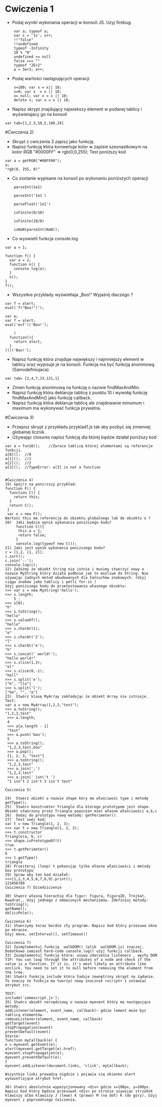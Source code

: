 # Cwiczenia 1
*  Podaj wyniki wykonania operacji w konsoli JS. Uzyj firebug.
```
	var a; typeof a;
	var s = '1s'; s++;
    !!"false"
    !!undefined
    typeof -Infinity
    10 % "0"
    undefined == null
    false === ""
    typeof "2E+2"
    a = 3e+3; a++;
```
*  Podaj wartości następujących operacji
```
    x=100; var x = x|| 10;
    x=0; var x  = x || 10;
    x= null; var x = x || 10;
    delete x; var x = x || 10;
```
*  Napisz skrypt znajdujący najwiekszy element w podanej tablicy i wyświetajacy go na konsoli
```
var tab=[1,2,3,10,5,100,29]
```
#Ćwiczenia 2)
*   Skrypt z cwiczenia 3 zapisz jako funkcję.
*   Napisz funkcję która konwertuje kolor w zapisie szesnastkowym na kolor RGB "#0000FF" => rgb(0,0,255);
Test poniższy kod

```
var a = getRGB("#00FF00");
a; 
"rgb(0, 255, 0)" 
```
*   Co zostanie wypisane na konsoli po wykonaniu poniższych operacji
```
	parseInt(1e1) 

	parseInt('1e1') 

	parseFloat('1e1') 

	isFinite(0/10) 

	isFinite(20/0) 

	isNaN(parseInt(NaN)); 
```

*   Co wyswietli funkcja console.log

```
var a = 1;

function f() {
  var a = 2;
  function n() {
    console.log(a);
  }
  n();
}
f();
```
*   Wszystkie przykłady wyświetlaja „Boo!” Wyjaśnij dlaczego ?

```
var f = alert;
eval('f("Boo!")'); 
```
```
var e;
var f = alert; 
eval('e=f')('Boo!'); 
```
```
	(
  function(){ 
    return alert; 
  } 
)()('Boo!'); 
```
*   Napisz funkcję która znajduje największy i najmniejszy element w tablicy oraz wypisuje je na konsoli.
Funkcja ma być funkcją anonimową. (Samodefiniujaca)
```
var tab= [2,4,7,33,121,1]
```
*   Zmien funkcję anonimową na funkcję o nazwie findMaxAndMin.
*   Napisz funkcję która deklaruje tablicę z punktu 10 i
wywołaj funkcję findMaxAndMin()  jako funkcję callback.
*   Napisz funkcję która deklaruje tablicę ale znajdowanie minumum i maximum
ma wykonywać funkcja prywatna.

#Ćwiczenia 3)
*   Przepisz skrypt z przykładu przyklad1.js tak aby pozbyć się zmiennej globalnej licznik.
*   Używając closures napisz funkcję dla której będzie działał poniższy kod
```
var a = fun16();    //Zwraca tablicę której elementami są referencje funkcji.
a[0]();  //0
a[1]();  //1
a[2]();  //2
a[3]();  //TypeError: a[3] is not a function


#Ćwiczenia 4)
19)	Spójrz na ponirzszy przykład:
function F() { 
  function C() { 
    return this; 
  } 
  return C(); 
 } 
 var o = new F(); 
Wartość this ma referencję do obiektu globalnego lub do obiektu o ?
20)	 Jaki będzie wynik wykonania poniższego kodu?
	 function C(){ 
	  this.a = 1; 
	  return false; 
	 } 
	 console.log(typeof new C()); 
21)	Jaki jest wynik wykonania ponizszego kodu? 
c = [1,2, [1, 2]]; 
c.sort(); 
c.join('--'); 
console.log(c); 
22)	Załóżmy że obiekt String nie istnie i musimy stworzyć nowy o nazwie MyString który działa podbnie jak to możliwe do String. Nie używając żadnych metod wbudowanych dla łańcuchów znakowych. (Użyj ciągu znaków jako tablicy i petli for-in )
Użyj poniższego kodu do przetestowania własnego obiektu:
>>> var s = new MyString('hello'); 
>>> s.length; 
	5 ;	
>>> s[0]; 
"h" 
>>> s.toString(); 
"hello" 
>>> s.valueOf(); 
"hello" 
>>> s.charAt(1); 
"e" 
>>> s.charAt('2'); 
"l" 
>>> s.charAt('e'); 
"h" 
>>> s.concat(' world!'); 
"hello world!" 
>>> s.slice(1,3); 
"el" 
>>> s.slice(0,-1); 
"hell" 
>>> s.split('e'); 
["h", "llo"] 
>>> s.split('l'); 
["he", "", "o"] 
23)	 Stwórz klasę MyArray zakładając że obiekt Array nie istnieje.
Test:
var a = new MyArray(1,2,3,"test"); 
>>> a.toString(); 
"1,2,3,test" 
 >>> a.length; 
 4 
 >>> a[a.length - 1] 
 "test" 
 >>> a.push('boo'); 
 5 
 >>> a.toString(); 
 "1,2,3,test,boo" 
 >>> a.pop(); 
 [1, 2, 3, "test"] 
 >>> a.toString(); 
 "1,2,3,test" 
 >>> a.join(',') 
 "1,2,3,test" 
 >>> a.join(' isn\'t ') 
 "1 isn't 2 isn't 3 isn't test" 

Ćwiczenia 5)

24)	 Stwórz obiekt o nazwie shape kóry ma właściwośc type i metodę getType();
25)	 Stwórz konstruktor Triangle dla którego prototypem jest shape. Obiekt stworzony przez Triangle powinien mieć własne właściwości a,b,c
26)	 Dodaj do prototypu nową metodę: getPerimeter(). 
27)	 Test swój kod:
var t = new Triangle(1, 2, 3); 
>>> var t = new Triangle(1, 2, 3); 
>>> t.constructor 
Triangle(a, b, c) 
>>> shape.isPrototypeOf(t) 
true 
>>> t.getPerimeter() 	
6 	 
>>> t.getType() 
triangle
28)	Przeiteruj (loop) t pokazując tylko własne właściwości i metody bez prototypu
29)	Spraw aby ten kod działał:
>>>[1,2,3,4,5,6,7,8,9].print();
123456789 
Cwiczenia 7) Dziedziczenie

30)	Stworz własną hierachię dla figur: Figura, Figura2D, Trojkat, Kwadrat,. Użyj jednego z omówionych mechanizmów. Zdefiniuj metody:
toString();
getName();
obliczPole();

Ćwiczenia 6)
31)	Stworzymy teraz bardzo zły program. Napisz kod który przesuwa okno po ekranie.
Użyj move, setInterval(), setTimeout()

Ćwiczenia 7)
32)	Zaimplementuj funkcję  walkDOM() (plik  walkDOM.js) inaczej. Dodatkowo zamiast hard-code console.log() użyj funkcji callback.
33)	Zaimplementuj funkcję która: usuwa zdarzenia listeners , węzły DOM
TIP: You can loop through the attributes of a node and check if the value is a function. If it is, it's most likely an attribute like onclick. You need to set it to null before removing the element from the tree. 
34)	Stwórz funkcję include która ładuje zewnętrzny skrypt na żądanie. To znaczy że funkcja ma tworzyć nowy znacznik <script> i ustawiać atrybut src.

TEST:
include('somescript.js'); 
35)	Stwórz obiekt narzędziowy o nazwie myevent który ma następujące metody:
addListener(element, event_name, callback)— gdzie lement może być tablicą elementów.
removeListener(element, event_name, callback) 
getTarget(event) 
stopPropagation(event) 
preventDefault(event) 
Użycie:
function myCallback(e) { 
e = myevent.getEvent(e); 
alert(myevent.getTarget(e).href); 
myevent.stopPropagation(e); 
myevent.preventDefault(e); 
} 
myevent.addListener(document.links, 'click', myCallback); 

Wszystkie linki prowadzą nigdzie i pojawia się okienko alert wyświetlające atrybut href.

36)	Stwórz absolutnie wypozycjonowany <div> gdzie x=100px, y=100px. Napisz kod który będzie przesuwał <div> po stronie używając strzałek klawiszy albo klawiszy J (lewo) K (prawo) M (na dół) K (do góry). Użyj myevent z poprzedniego ćwiczenia.




